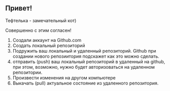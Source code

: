 ## Привет!

Тефтелька - замечательный кот)

Совершенно с этим согласен!

1. Создали аккаунт на Github.com
2. Создать локальный репозиторий
3. Подружить ваш локальный и удаленный репозиторий. Github при создании нового репозиитория подскажет как это можно сделать.
4. отправить (push) ваш локальный репозиторий в удаленный на github, при этом, возможно, нужно будет авторизоваться на удаленном репозитории.
5. Произвести изменения на другом компьютере 
6. Выкачать (pull) актуальное состояние из удаленного репозитория.
